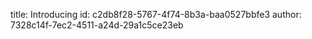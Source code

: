 title: Introducing
id: c2db8f28-5767-4f74-8b3a-baa0527bbfe3
author: 7328c14f-7ec2-4511-a24d-29a1c5ce23eb
